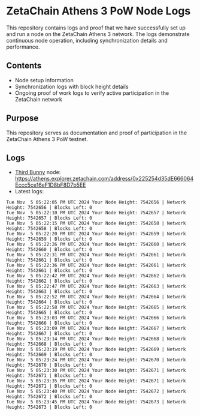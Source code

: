 # ZetaChain Athens 3 PoW Node Logs
This repository contains logs and proof that we have successfully set up and run a node on the ZetaChain Athens 3 network. The logs demonstrate continuous node operation, including synchronization details and performance.

## Contents
- Node setup information
- Synchronization logs with block height details
- Ongoing proof of work logs to verify active participation in the ZetaChain network

## Purpose
This repository serves as documentation and proof of participation in the ZetaChain Athens 3 PoW testnet.

## Logs

- [Third Bunny](https://thirdbunny.xyz/) node: https://athens.explorer.zetachain.com/address/0x225254d35dE666064Eccc5ce16eF1D8bF8D7b5EE
- Latest logs:
```
Tue Nov  5 05:22:05 PM UTC 2024 Your Node Height: 7542656 | Network Height: 7542656 | Blocks Left: 0
Tue Nov  5 05:22:10 PM UTC 2024 Your Node Height: 7542657 | Network Height: 7542657 | Blocks Left: 0
Tue Nov  5 05:22:15 PM UTC 2024 Your Node Height: 7542658 | Network Height: 7542658 | Blocks Left: 0
Tue Nov  5 05:22:20 PM UTC 2024 Your Node Height: 7542659 | Network Height: 7542659 | Blocks Left: 0
Tue Nov  5 05:22:26 PM UTC 2024 Your Node Height: 7542660 | Network Height: 7542660 | Blocks Left: 0
Tue Nov  5 05:22:31 PM UTC 2024 Your Node Height: 7542661 | Network Height: 7542661 | Blocks Left: 0
Tue Nov  5 05:22:36 PM UTC 2024 Your Node Height: 7542661 | Network Height: 7542661 | Blocks Left: 0
Tue Nov  5 05:22:42 PM UTC 2024 Your Node Height: 7542662 | Network Height: 7542662 | Blocks Left: 0
Tue Nov  5 05:22:47 PM UTC 2024 Your Node Height: 7542663 | Network Height: 7542663 | Blocks Left: 0
Tue Nov  5 05:22:52 PM UTC 2024 Your Node Height: 7542664 | Network Height: 7542664 | Blocks Left: 0
Tue Nov  5 05:22:58 PM UTC 2024 Your Node Height: 7542665 | Network Height: 7542665 | Blocks Left: 0
Tue Nov  5 05:23:03 PM UTC 2024 Your Node Height: 7542666 | Network Height: 7542666 | Blocks Left: 0
Tue Nov  5 05:23:09 PM UTC 2024 Your Node Height: 7542667 | Network Height: 7542667 | Blocks Left: 0
Tue Nov  5 05:23:14 PM UTC 2024 Your Node Height: 7542668 | Network Height: 7542668 | Blocks Left: 0
Tue Nov  5 05:23:19 PM UTC 2024 Your Node Height: 7542669 | Network Height: 7542669 | Blocks Left: 0
Tue Nov  5 05:23:24 PM UTC 2024 Your Node Height: 7542670 | Network Height: 7542670 | Blocks Left: 0
Tue Nov  5 05:23:30 PM UTC 2024 Your Node Height: 7542671 | Network Height: 7542671 | Blocks Left: 0
Tue Nov  5 05:23:35 PM UTC 2024 Your Node Height: 7542671 | Network Height: 7542671 | Blocks Left: 0
Tue Nov  5 05:23:40 PM UTC 2024 Your Node Height: 7542672 | Network Height: 7542672 | Blocks Left: 0
Tue Nov  5 05:23:45 PM UTC 2024 Your Node Height: 7542673 | Network Height: 7542673 | Blocks Left: 0
```
